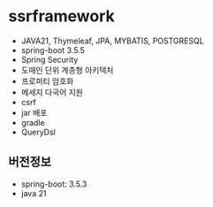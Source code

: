 # ssrframework
* JAVA21, Thymeleaf, JPA, MYBATIS, POSTGRESQL
* spring-boot 3.5.5
* Spring Security
* 도매인 단위 계층형 아키텍처
* 프로퍼티 암호화
* 메세지 다국어 지원
* csrf
* jar 배포
* gradle
* QueryDsl


## 버전정보
* spring-boot: 3.5.3
* java 21

    